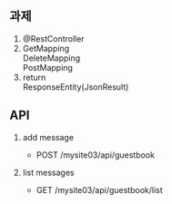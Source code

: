 ## 과제
1. @RestController
2. GetMapping<br>
DeleteMapping<br>
PostMapping
3. return<br>
ResponseEntity(JsonResult)

## API
1. add message
    - POST /mysite03/api/guestbook
    
2. list messages
    - GET /mysite03/api/guestbook/list
